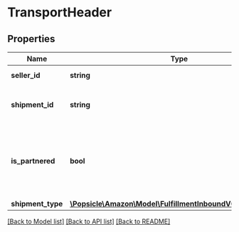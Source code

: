# TransportHeader

## Properties
Name | Type | Description | Notes
------------ | ------------- | ------------- | -------------
**seller_id** | **string** | The Amazon seller identifier. | 
**shipment_id** | **string** | A shipment identifier originally returned by the createInboundShipmentPlan operation. | 
**is_partnered** | **bool** | Indicates whether a putTransportDetails request is for a partnered carrier.  Possible values:  * true – Request is for an Amazon-partnered carrier.  * false – Request is for a non-Amazon-partnered carrier. | 
**shipment_type** | [**\Popsicle\Amazon\Model\FulfillmentInboundV0\ShipmentType**](ShipmentType.md) |  | 

[[Back to Model list]](../../README.md#documentation-for-models) [[Back to API list]](../../README.md#documentation-for-api-endpoints) [[Back to README]](../../README.md)

